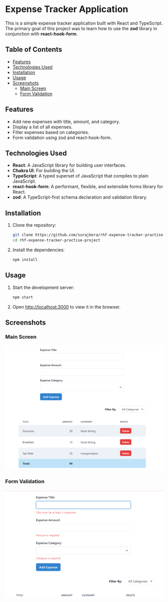 <h1>Expense Tracker Application</h1>

This is a simple expense tracker application built with React and TypeScript. The primary goal of this project was to learn how to use the **zod** library in conjunction with **react-hook-form**.

<h2>Table of Contents</h2>

- [Features](#features)
- [Technologies Used](#technologies-used)
- [Installation](#installation)
- [Usage](#usage)
- [Screenshots](#screenshots)
  - [Main Screen](#main-screen)
  - [Form Validation](#form-validation)

## Features
- Add new expenses with title, amount, and category.
- Display a list of all expenses.
- Filter expenses based on categories.
- Form validation using zod and react-hook-form.

## Technologies Used
- **React**: A JavaScript library for building user interfaces.
- **Chakra UI**: For building the UI.
- **TypeScript**: A typed superset of JavaScript that compiles to plain JavaScript.
- **react-hook-form**: A performant, flexible, and extensible forms library for React.
- **zod**: A TypeScript-first schema declaration and validation library.

## Installation
1. Clone the repository:
    ```bash
    git clone https://github.com/surajbera/rhf-expense-tracker-practise-project.git
    cd rhf-expense-tracker-practise-project
    ```
2. Install the dependencies:
    ```bash
    npm install
    ```

## Usage
1. Start the development server:
    ```bash
    npm start
    ```
2. Open [http://localhost:3000](http://localhost:3000) to view it in the browser.

## Screenshots
### Main Screen
![Main Screen](./screenshots/mainpage.png)

### Form Validation
![Form Validation](./screenshots/form-validation.png)